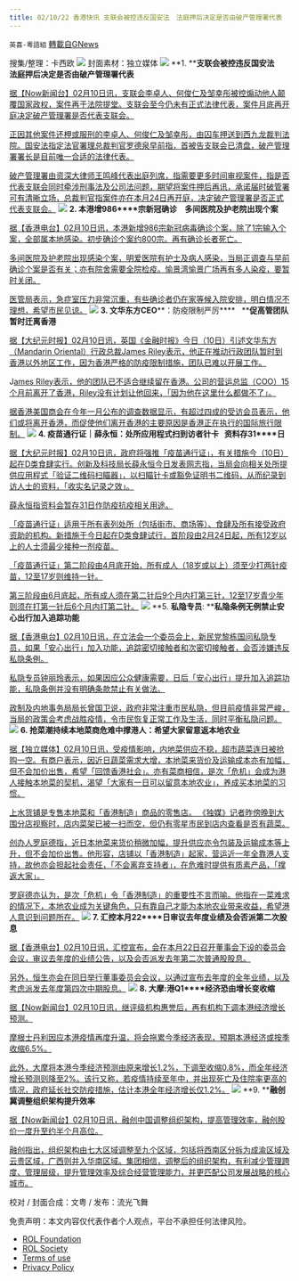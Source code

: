 ```yaml
---
title: 02/10/22 香港快讯 支联会被控违反国安法　法庭押后决定是否由破产管理署代表
---
```

`英喜-粵語組` [轉載自GNews](https://gnews.org/zh-hans/1985184/)

搜集/整理：卡西欧
![](https://assets.gnews.org/wp-content/uploads/2022/02/0210fenmian.jpg)
封面素材：独立媒体
![](https://assets.gnews.org/wp-content/uploads/2022/02/2022-02-10-1.png)
**1. ****支联会被控违反国安法　法庭押后决定是否由破产管理署代表**

[据【Now新闻台】02月10日讯，支联会李卓人、何俊仁及邹幸彤被控煽动他人颠覆国家政权，案件再于法院提堂。支联会至今仍未有正式法律代表，案件月底再开庭决定破产管理署是否代表支联会。](https://news.now.com/home/local/player?newsId=466025)

[正因其他案件还柙或服刑的李卓人、何俊仁及邹幸彤，由囚车押送到西九龙裁判法院。国安法指定法官署理总裁判官罗德泉早前指，首被告支联会已清盘，破产管理署署长是目前唯一合适的法律代表。](https://news.now.com/home/local/player?newsId=466025)

[破产管理署由资深大律师王鸣峰代表出庭列席，指需要更多时间审视案件，指是否代表支联会同时牵涉刑事法及公司法问题，期望将案件押后再讯，承诺届时破管署可有清晰立场，总裁判官指案件亦在本月24日再开庭，决定破产管理署是否正式代表支联会。](https://news.now.com/home/local/player?newsId=466025)
![](https://assets.gnews.org/wp-content/uploads/2022/02/2022-02-10-2.png)
**2. ****本港增****986****宗新冠确诊　多间医院及护老院出现个案**

[据【香港电台】02月10日讯，本港新增986宗新冠病毒确诊个案，除了1宗输入个案，全部属本地感染。初步确诊个案约800宗。再有确诊长者死亡。](https://news.rthk.hk/rthk/ch/component/k2/1633007-20220210.htm)

[多间医院及护老院出现感染个案，明爱医院有护士及病人感染，当局正调查与早前确诊个案是否有关；亦有院舍需要全院检疫。愉景湾愉景广场再有多人染疫，要暂时关闭。](https://news.rthk.hk/rthk/ch/component/k2/1633007-20220210.htm)

[医管局表示，急症室压力非常沉重，有些确诊者仍在家等候入院安排，明白情况不理想，希望市民见谅。](https://news.rthk.hk/rthk/ch/component/k2/1633007-20220210.htm)
![](https://assets.gnews.org/wp-content/uploads/2022/02/2022-02-10-3.png)
**3. ****文华东方****CEO****：防疫限制严厉****   ****促高管团队暂时迁离香港**

[据【大纪元时报】02月10日讯，英国《金融时报》今日（10日）引述文华东方（Mandarin Oriental）行政总裁James Riley表示，他正在推动行政团队暂时到香港以外地区工作，因为香港严格的防疫限制措施，团队已难以开展工作。](https://hk.epochtimes.com/news/2022-02-10/37417860)

J[ames Riley表示，他的团队已不适合继续留在香港。公司的营运总监（COO）15个月前离开了香港，Riley没有计划让他回来，「因为他在这里什么都做不了」。](https://hk.epochtimes.com/news/2022-02-10/37417860)

[据香港美国商会在今年一月公布的调查数据显示，有超过四成的受访会员表示，他们或将离开香港，而促使他们离开香港的主要原因是香港正在执行的国际旅行限制。](https://hk.epochtimes.com/news/2022-02-10/37417860)
![](https://assets.gnews.org/wp-content/uploads/2022/02/2022-02-10-4.png)
**4. ****疫苗通行证｜薛永恒：处所应用程式扫到访者针卡****   ****资料存****31****日**

[据【大纪元时报】02月10日讯，政府将强推「疫苗通行证」，有关措施今（10日）起在D类食肆实行。创新及科技局长薛永恒今日发表网志指，当局会向相关处所提供应用程式「验证二维码扫瞄器」，以扫瞄针卡或豁免证明书二维码，从而纪录到访人士的资料，「收实名记录之效」。](https://hk.epochtimes.com/news/2022-02-10/11815828)

[薛永恒指资料会暂存31日作防疫抗疫相关用途。](https://hk.epochtimes.com/news/2022-02-10/11815828)

[「疫苗通行证」适用于所有表列处所（包括街市、商场等）、食肆及所有接受政府资助的机构。新措施于今日起在D类食肆试行，首阶段由2月24日起，所有12岁以上的人士须最少接种一剂疫苗。](https://hk.epochtimes.com/news/2022-02-10/11815828)

[「疫苗通行证」第二阶段由4月底开始，所有成人（18岁或以上）须至少打两针疫苗，12至17岁则维持一针。](https://hk.epochtimes.com/news/2022-02-10/11815828)

[第三阶段由6月底起，所有成人须在第二针后9个月内打第三针，12至17岁青少年则须在打第一针后6个月内打第二针。](https://hk.epochtimes.com/news/2022-02-10/11815828)
![](https://assets.gnews.org/wp-content/uploads/2022/02/2022-02-10-5.png)
**5. ****私隐专员****: ****私隐条例无例禁止安心出行加入追踪功能**

[据【香港电台】02月10日讯，在立法会一个委员会上，新民党黎栋国问私隐专员，如果「安心出行」加入功能，追踪密切接触者和次密切接触者，会否涉嫌违反私隐条例。](https://news.rthk.hk/rthk/ch/component/k2/1632935-20220210.htm)

[私隐专员钟丽玲表示，如果因应公众健康需要，日后「安心出行」提升加入追踪功能，私隐条例并没有明确条款禁止有关做法。](https://news.rthk.hk/rthk/ch/component/k2/1632935-20220210.htm)

[政制及内地事务局局长曾国卫说，政府非常注重市民私隐，但目前疫情非常严峻，当局的政策会考虑战胜疫情，令市民恢复正常工作及生活，同时平衡私隐问题。](https://news.rthk.hk/rthk/ch/component/k2/1632935-20220210.htm)
![](https://assets.gnews.org/wp-content/uploads/2022/02/2022-02-10-6.png)
**6. ****抢菜潮持续****本地菜商危难中撑港人：希望大家留意返本地农业**

[据【独立媒体】02月10日讯，受疫情影响，内地菜供应不稳，超市蔬菜连日被抢购一空。有商户表示，因近日蔬菜需求大增，本地菜来货价及运输成本亦有加幅，但不会加价出售，希望「回馈香港社会」。亦有菜商相信，是次「危机」会成为港人接触本地菜的契机，渴望「大家有一日可以留意本地农业」，养成买本地菜的习惯。](https://www.inmediahk.net/node/政經/搶菜潮持續-本地菜商危難中撐港人：希望大家留意返本地農業)

[上水货铺是专售本地菜和「香港制造」商品的零售店。 《独媒》记者昨傍晚到大围分店视察时，店内菜架已被一扫而空，但仍有零星市民到店内查看是否有蔬菜。](https://www.inmediahk.net/node/政經/搶菜潮持續-本地菜商危難中撐港人：希望大家留意返本地農業)

[创办人罗庭德指，近日本地菜来货价稍微加幅，提升供应亦令包装及运输成本等上升，但不会加价出售。他形容，店铺以「香港制造」起家，营运近一年全靠港人支持，故他亦会担起社会责任，「不会离弃支持者」，在危难时提供有质素产品，「撑返大家」。](https://www.inmediahk.net/node/政經/搶菜潮持續-本地菜商危難中撐港人：希望大家留意返本地農業)

[罗庭德亦认为，是次「危机」令「香港制造」的重要性不言而喻。他指在一菜难求的情况下，本地农业成为关键角色，只有靠自己才能为本地农业带来收益，希望港人意识到问题所在。](https://www.inmediahk.net/node/政經/搶菜潮持續-本地菜商危難中撐港人：希望大家留意返本地農業)
![](https://assets.gnews.org/wp-content/uploads/2022/02/2022-02-10-7.png)
**7. ****汇控本月****22****日审议去年度业绩及会否派第二次股息**

[据【香港电台】02月10日讯，汇控宣布，会在本月22日召开董事会下设的委员会会议，审议去年度的业绩公告，以及会否派发去年第二次普通股股息。](https://news.rthk.hk/rthk/ch/component/k2/1633002-20220210.htm)

[另外，恒生亦会在同日举行董事委员会会议，以通过宣布去年度的全年业绩，以及考虑派发去年度第四次中期股息。](https://news.rthk.hk/rthk/ch/component/k2/1633002-20220210.htm)
![](https://assets.gnews.org/wp-content/uploads/2022/02/2022-02-10-8.png)
**8. ****大摩****:****港****Q1****经济恐由增长变收缩**

[据【Now新闻台】02月10日讯，继评级机构惠誉后，再有机构下调本港经济增长预测。](https://news.now.com/home/finance/player?newsId=466027)

[摩根士丹利因应本港疫情再度升温，将会拖累今季经济表现，预期本港经济或按季收缩6.5%。](https://news.now.com/home/finance/player?newsId=466027)

[此外，大摩将本港今季经济预测由原来增长1.2%，下调至收缩0.8%，而全年经济增长预测则降至2%。该行又称，若疫情持续至年中，并出现死亡及住院率更高的情况，政府延长社交防疫措施，估计本港全年经济增长仅1.2%。](https://news.now.com/home/finance/player?newsId=466027)
![](https://assets.gnews.org/wp-content/uploads/2022/02/2022-02-10-9.png)
**9. ****融创冀调整组织架构提升效率**

[据【Now新闻台】02月10日讯，融创中国调整组织架构，提高管理效率，融创股价一度升至约半个月高位。](https://news.now.com/home/finance/player?newsId=466021)

[融创指出，组织架构由七大区域调整至九个区域，包括将西南区分拆为成渝区域及云贵区域，广西则并入华南区域。集团相信，调整后的组织架构，有利减少管理跨度、管理层级，提升管理效率及综合经营管理能力，并更匹配公司发展战略的核心城市。](https://news.now.com/home/finance/player?newsId=466021)

校对 / 封面合成：文粤 / 发布：流光飞舞

 

免责声明：本文内容仅代表作者个人观点，平台不承担任何法律风险。

- [ROL Foundation](https://rolfoundation.org/)
- [ROL Society](https://rolsociety.org/)
- [Terms of use](https://gnews.org/terms-of-use-3/)
- [Privacy Policy](https://gnews.org/privacy-policy/)
